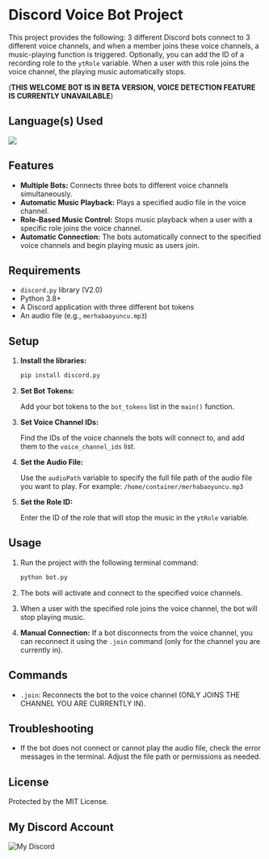 # Discord Voice Bot Project

This project provides the following: 3 different Discord bots connect to 3 different voice channels, and when a member joins these voice channels, a music-playing function is triggered. Optionally, you can add the ID of a recording role to the `ytRole` variable. When a user with this role joins the voice channel, the playing music automatically stops.

(**THIS WELCOME BOT IS IN BETA VERSION, VOICE DETECTION FEATURE IS CURRENTLY UNAVAILABLE**)

## Language(s) Used

<picture>
  <source srcset="https://skillicons.dev/icons?i=py" media="(prefers-color-scheme: dark)">
  <img src="https://skillicons.dev/icons?i=py">
</picture>

## Features

- **Multiple Bots:** Connects three bots to different voice channels simultaneously.
- **Automatic Music Playback:** Plays a specified audio file in the voice channel.
- **Role-Based Music Control:** Stops music playback when a user with a specific role joins the voice channel.
- **Automatic Connection:** The bots automatically connect to the specified voice channels and begin playing music as users join.

## Requirements

- `discord.py` library (V2.0)
- Python 3.8+
- A Discord application with three different bot tokens
- An audio file (e.g., `merhabaoyuncu.mp3`)

## Setup

1. **Install the libraries:**

    ```bash
    pip install discord.py
    ```

2. **Set Bot Tokens:**

   Add your bot tokens to the `bot_tokens` list in the `main()` function.

3. **Set Voice Channel IDs:**

   Find the IDs of the voice channels the bots will connect to, and add them to the `voice_channel_ids` list.

4. **Set the Audio File:**

   Use the `audioPath` variable to specify the full file path of the audio file you want to play. For example: `/home/container/merhabaoyuncu.mp3`

5. **Set the Role ID:**

   Enter the ID of the role that will stop the music in the `ytRole` variable.

## Usage

1. Run the project with the following terminal command:

    ```bash
    python bot.py
    ```

2. The bots will activate and connect to the specified voice channels.

3. When a user with the specified role joins the voice channel, the bot will stop playing music.

4. **Manual Connection:** If a bot disconnects from the voice channel, you can reconnect it using the `.join` command (only for the channel you are currently in).

## Commands

- `.join`: Reconnects the bot to the voice channel (ONLY JOINS THE CHANNEL YOU ARE CURRENTLY IN).

## Troubleshooting

- If the bot does not connect or cannot play the audio file, check the error messages in the terminal. Adjust the file path or permissions as needed.

## License

Protected by the MIT License.

## My Discord Account

![My Discord](https://lantern.rest/api/v1/users/794909914760871967?svg=1&theme=dark&borderRadius=2&hideActivity=1&hideStatus=0)
